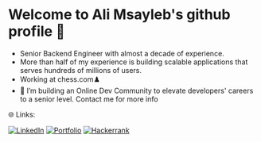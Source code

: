 # Welcome to Ali Msayleb's github profile 👋

- Senior Backend Engineer with almost a decade of experience.
- More than half of my experience is building scalable applications that serves hundreds of millions of users.
- Working at chess.com♟️
- 🔭 I’m building an Online Dev Community to elevate developers' careers to a senior level. Contact me for more info

🌐 Links:

[![LinkedIn](https://img.shields.io/badge/-LinkedIn-0A66C2?logo=linkedin&logoColor=white)](https://www.linkedin.com/in/ali-msayleb/)
[![Portfolio](https://img.shields.io/badge/Portfolio-blue)](https://alimsayleb.github.io/)
[![Hackerrank](https://img.shields.io/badge/Hackerrank-green)](https://www.hackerrank.com/profile/alloush_msayleb1)
